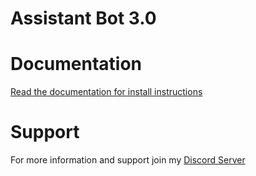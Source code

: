 # Assistant Bot 3.0

# Documentation
[Read the documentation for install instructions](https://assistant-bot.coolmlgplayer.me/install)

# Support
For more information and support join my [Discord Server](https://discord.gg/RWn6Z9aVGj)
